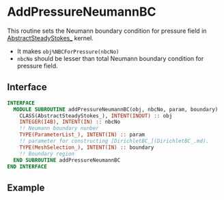 # AddPressureNeumannBC

This routine sets the Neumann boundary condition for pressure field in [AbstractSteadyStokes_](../AbstractSteadyStokes/AbstractSteadyStokes_.md) kernel.

- It makes `obj%NBCForPressure(nbcNo)`
- `nbcNo` should be lesser than total Neumann boundary condition for pressure field.

## Interface

```fortran
INTERFACE
  MODULE SUBROUTINE addPressureNeumannBC(obj, nbcNo, param, boundary)
    CLASS(AbstractSteadyStokes_), INTENT(INOUT) :: obj
    INTEGER(I4B), INTENT(IN) :: nbcNo
    !! Neumann boundary nunber
    TYPE(ParameterList_), INTENT(IN) :: param
    !! parameter for constructing [DirichletBC_](DirichletBC_.md).
    TYPE(MeshSelection_), INTENT(IN) :: boundary
    !! Boundary region
  END SUBROUTINE addPressureNeumannBC
END INTERFACE
```

## Example
